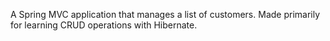 A Spring MVC application that manages a list of customers. Made primarily for learning CRUD operations with Hibernate.
